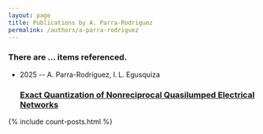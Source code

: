 ```yaml
---
layout: page
title: Publications by A. Parra-Rodriguez
permalink: /authors/a-parra-rodriguez
---
```


<h3 id="number-posts">There are ... items referenced.</h3>
<ul class="post-list">
<li><span class='post-meta'>2025 -- A. Parra-Rodriguez, I. L. Egusquiza</span><h3><a class='post-link' href="{{ site.baseurl }}/exact-quantization-of-nonreciprocal-quasilumped-electrical-networks">Exact Quantization of Nonreciprocal Quasilumped Electrical Networks</a></h3></li>

</ul>
{% include count-posts.html %}
